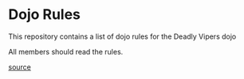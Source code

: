 Dojo Rules
==========

This repository contains a list of dojo rules for the Deadly Vipers dojo

All members should read the rules.

[source](https://github.com/deadlyvipers)

